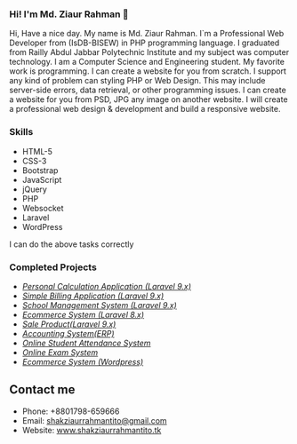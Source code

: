 ### Hi! I'm Md. Ziaur Rahman 👋
Hi, Have a nice day. My name is Md. Ziaur Rahman. I`m a Professional Web Developer from (IsDB-BISEW) in PHP programming language. I graduated from Railly Abdul Jabbar Polytechnic Institute and my subject was computer technology. I am a Computer Science and Engineering student. My favorite work is programming. I can create a website for you from scratch. I support any kind of problem can styling PHP or Web Design. This may include server-side errors, data retrieval, or other programming issues. I can create a website for you from PSD, JPG any image on another website. I will create a professional web design & development and build a responsive website.


### Skills
- HTML-5
- CSS-3
- Bootstrap
- JavaScript
- jQuery
- PHP
- Websocket
- Laravel
- WordPress

I can do the above tasks correctly

### Completed Projects

- *[Personal Calculation Application (Laravel 9.x)](https://pcs.shakziaurrahmantito.tk/)*
- *[Simple Billing Application (Laravel 9.x)](https://www.billingapplication.shakziaurrahmantito.tk/)*
- *[School Management System (Laravel 9.x)](https://www.school.shakziaurrahmantito.tk/)*
- *[Ecommerce System (Laravel 8.x)](https://elaravel.shakziaurrahmantito.tk/)*
- *[Sale Product(Laravel 9.x)](https://sale.shakziaurrahmantito.tk/)*
- *[Accounting System(ERP)](https://accountsy.shakziaurrahmantito.tk/login.php)*
- *[Online Student Attendance System](https://studentattendancesystem.shakziaurrahmantito.tk)*
- *[Online Exam System](https://onlineexamsystem.shakziaurrahmantito.tk/)*
- *[Ecommerce System (Wordpress)](http://wordpressecommerce.shakziaurrahmantito.tk/)*


## Contact me
- Phone: +8801798-659666
- Email: shakziaurrahmantito@gmail.com
- Website: www.shakziaurrahmantito.tk
